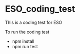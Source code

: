 # ESO_coding_test
This is a coding test for ESO

To run the coding test

* npm install
* npm run test
